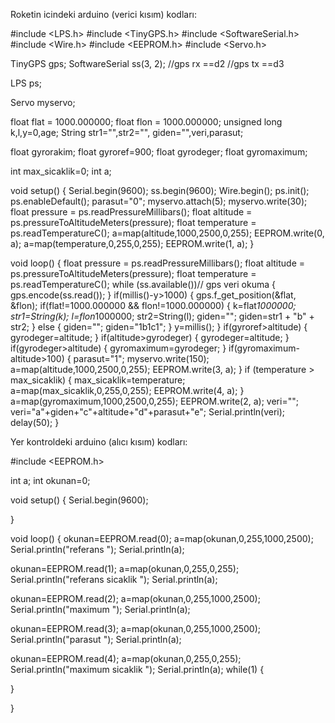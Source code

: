 Roketin icindeki arduino (verici kısım) kodları:

#include <LPS.h>
#include <TinyGPS.h>
#include <SoftwareSerial.h>
#include <Wire.h>
#include <EEPROM.h>
#include <Servo.h>

TinyGPS gps;
SoftwareSerial ss(3, 2);
//gps rx ==d2
//gps tx ==d3

LPS ps;

Servo myservo;

float flat = 1000.000000;
float flon = 1000.000000;
unsigned long k,l,y=0,age;
String str1="",str2="", giden="",veri,parasut;

float gyrorakim;
float gyroref=900;
float gyrodeger;
float gyromaximum;

int max_sicaklik=0;
int a;

void setup()
{
  Serial.begin(9600);
  ss.begin(9600);
  Wire.begin();
  ps.init();
  ps.enableDefault();
  parasut="0";
  myservo.attach(5);
  myservo.write(30); 
  float pressure = ps.readPressureMillibars();
  float altitude = ps.pressureToAltitudeMeters(pressure);
  float temperature = ps.readTemperatureC();
  a=map(altitude,1000,2500,0,255);
  EEPROM.write(0, a);
  a=map(temperature,0,255,0,255);
  EEPROM.write(1, a);
}

void loop()
{
  float pressure = ps.readPressureMillibars();
  float altitude = ps.pressureToAltitudeMeters(pressure);
  float temperature = ps.readTemperatureC();
  while (ss.available())// gps veri okuma
  {
    gps.encode(ss.read());
  }
  if(millis()-y>1000)
  {
    gps.f_get_position(&flat, &flon);
    if(flat!=1000.000000 && flon!=1000.000000)
    {
      k=flat*1000000;
      str1=String(k);
      l=flon*1000000;
      str2=String(l);
      giden="";
      giden=str1 + "b" + str2;
    }
    else
    {
      giden="";
      giden="1b1c1";
    }
    y=millis();
  }
  if(gyroref>altitude)
  {
    gyrodeger=altitude;
  }
  if(altitude>gyrodeger)
  {
    gyrodeger=altitude;
  }
  if(gyrodeger>altitude)
  {
    gyromaximum=gyrodeger;
  }
  if(gyromaximum-altitude>100)
  {
    parasut="1";
    myservo.write(150);
    a=map(altitude,1000,2500,0,255);
    EEPROM.write(3, a); 
  }
  if (temperature > max_sicaklik)
  {
    max_sicaklik=temperature;
    a=map(max_sicaklik,0,255,0,255);
    EEPROM.write(4, a);
  }
  a=map(gyromaximum,1000,2500,0,255);
  EEPROM.write(2, a);
  veri="";
  veri="a"+giden+"c"+altitude+"d"+parasut+"e";
  Serial.println(veri);
  delay(50);
}

Yer kontroldeki arduino (alıcı kısım) kodları:

#include <EEPROM.h>


int a;
int okunan=0;

void setup() {
  Serial.begin(9600);

}

void loop() 
{
  okunan=EEPROM.read(0);
  a=map(okunan,0,255,1000,2500);
  Serial.println("referans ");
  Serial.println(a);
  
  okunan=EEPROM.read(1);
  a=map(okunan,0,255,0,255);
  Serial.println("referans sicaklik ");
  Serial.println(a);

  okunan=EEPROM.read(2);
  a=map(okunan,0,255,1000,2500);
  Serial.println("maximum ");
  Serial.println(a);

  okunan=EEPROM.read(3);
  a=map(okunan,0,255,1000,2500);
  Serial.println("parasut ");
  Serial.println(a);

  okunan=EEPROM.read(4);
  a=map(okunan,0,255,0,255);
  Serial.println("maximum sicaklik ");
  Serial.println(a);
  while(1)
  {
    
  }

}
